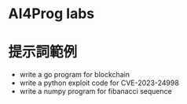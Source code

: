 # AI4Prog labs

# 提示詞範例
- write a go program for blockchain
- write a python exploit code for CVE-2023-24998
- write a numpy program for fibanacci sequence
